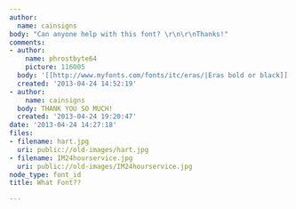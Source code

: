 ```yaml
---
author:
  name: cainsigns
body: "Can anyone help with this font? \r\n\r\nThanks!"
comments:
- author:
    name: phrostbyte64
    picture: 116005
  body: '[[http://www.myfonts.com/fonts/itc/eras/|Eras bold or black]] '
  created: '2013-04-24 14:52:19'
- author:
    name: cainsigns
  body: THANK YOU SO MUCH!
  created: '2013-04-24 19:20:47'
date: '2013-04-24 14:27:18'
files:
- filename: hart.jpg
  uri: public://old-images/hart.jpg
- filename: IM24hourservice.jpg
  uri: public://old-images/IM24hourservice.jpg
node_type: font_id
title: What Font??

---
```

